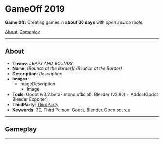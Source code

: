 # GameOff 2019

**Game Off:** Creating games in **about 30 days** with *open source tools*.

[About](#About),
[Gameplay](#Gameplay)

***

## About
* **Theme**: *LEAPS AND BOUNDS*
* **Name**: *[Bounce at the Border](./Bounce at the Border)*
* **Description**: *Description*
* **Images**:
  * ImageDescription
    * Image
* **Tools**: Godot (v3.2.beta2.mono.official), Blender (v2.80) + Addon(Godot Blender Exporter)
* **ThirdParty**: [ThirdParty](./Resources/ThirdParty.md)
* **Keywords**: 3D, Third Person, Godot, Blender, Open source

***

## Gameplay




***
